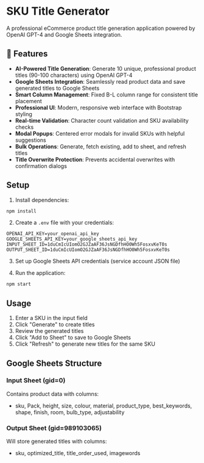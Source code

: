 # SKU Title Generator

A professional eCommerce product title generation application powered by OpenAI GPT-4 and Google Sheets integration.

## 🚀 Features

- **AI-Powered Title Generation**: Generate 10 unique, professional product titles (90-100 characters) using OpenAI GPT-4
- **Google Sheets Integration**: Seamlessly read product data and save generated titles to Google Sheets
- **Smart Column Management**: Fixed B-L column range for consistent title placement
- **Professional UI**: Modern, responsive web interface with Bootstrap styling
- **Real-time Validation**: Character count validation and SKU availability checks
- **Modal Popups**: Centered error modals for invalid SKUs with helpful suggestions
- **Bulk Operations**: Generate, fetch existing, add to sheet, and refresh titles
- **Title Overwrite Protection**: Prevents accidental overwrites with confirmation dialogs

## Setup

1. Install dependencies:
```bash
npm install
```

2. Create a `.env` file with your credentials:
```
OPENAI_API_KEY=your_openai_api_key
GOOGLE_SHEETS_API_KEY=your_google_sheets_api_key
INPUT_SHEET_ID=1duCmIcUIomO2GJZaAF36JsNGDfhHO0Wh5FosxvKeT0s
OUTPUT_SHEET_ID=1duCmIcUIomO2GJZaAF36JsNGDfhHO0Wh5FosxvKeT0s
```

3. Set up Google Sheets API credentials (service account JSON file)

4. Run the application:
```bash
npm start
```

## Usage

1. Enter a SKU in the input field
2. Click "Generate" to create titles
3. Review the generated titles
4. Click "Add to Sheet" to save to Google Sheets
5. Click "Refresh" to generate new titles for the same SKU

## Google Sheets Structure

### Input Sheet (gid=0)
Contains product data with columns:
- sku, Pack, height, size, colour, material, product_type, best_keywords, shape, finish, room, bulb_type, adjustability

### Output Sheet (gid=989103065)
Will store generated titles with columns:
- sku, optimized_title, title_order_used, imagewords
